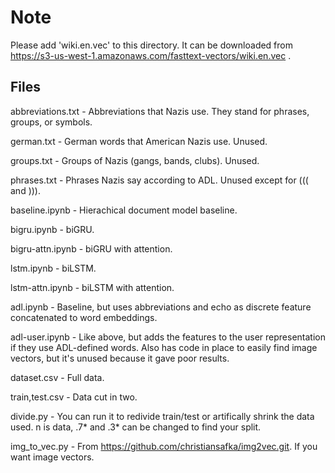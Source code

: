 # Note

Please add 'wiki.en.vec' to this directory. It can be downloaded from https://s3-us-west-1.amazonaws.com/fasttext-vectors/wiki.en.vec .

## Files


abbreviations.txt - Abbreviations that Nazis use. They stand for phrases, groups, or symbols.

german.txt - German words that American Nazis use. Unused.

groups.txt - Groups of Nazis (gangs, bands, clubs). Unused.

phrases.txt - Phrases Nazis say according to ADL. Unused except for ((( and ))).


baseline.ipynb - Hierachical document model baseline.

bigru.ipynb - biGRU.

bigru-attn.ipynb - biGRU with attention.

lstm.ipynb - biLSTM.

lstm-attn.ipynb - biLSTM with attention.

adl.ipynb - Baseline, but uses abbreviations and echo as discrete feature concatenated to word embeddings.

adl-user.ipynb - Like above, but adds the features to the user representation if they use ADL-defined words. Also has code in place to easily find image vectors, but it's unused because it gave poor results.

dataset.csv - Full data.

train,test.csv - Data cut in two.


divide.py - You can run it to redivide train/test or artifically shrink the data used. n is data, .7* and .3* can be changed to find your split.

img_to_vec.py - From https://github.com/christiansafka/img2vec.git. If you want image vectors.

